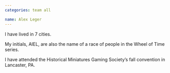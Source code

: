 ```yaml
---
categories: team all

name: Alex Leger
---
```


I have lived in 7 cities.

My initials, AIEL, are also the name of a race of people in the Wheel of Time series.

I have attended the Historical Miniatures Gaming Society’s fall convention in Lancaster, PA.
